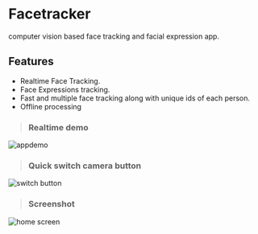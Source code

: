 # Facetracker
computer vision based face tracking and facial expression app.
## Features
* Realtime Face Tracking.
* Face Expressions tracking.
* Fast and multiple face tracking along with unique ids of each person.
* Offline processing
> ### Realtime demo
![appdemo](https://github.com/parthpsp/Facetracker/blob/master/facetracker_demo.gif)
> ### Quick switch camera button
![switch button](https://github.com/parthpsp/Facetracker/blob/master/facetracker_switch_bt_ss.jpg)
> ### Screenshot
![home screen](https://github.com/parthpsp/Facetracker/blob/master/facetracker_ss.jpg)
